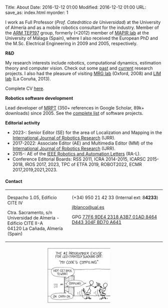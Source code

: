 Title: About
Date: 2016-12-12 01:00
Modified: 2016-12-12 01:00
URL:
save_as: index.html
myorder: 1

I work as Full Professor (<i>Prof. Catedrático de Universidad</i>) at the University of Almería
and as a mobile robotics consultant for the industry.
Member of the [ARM TEP197](https://arm.ual.es/) group,
formerly (<2012) member of
[MAPIR lab](https://mapir.isa.uma.es/mapirwebsite/)
at the University of Málaga (Spain), where I also received the European PhD and the M.Sc. Electrical Engineering in 2009 and 2005, respectively.

**<i class="fas fa-flask"></i>  R&D**

My research interests include robotics, computational dynamics, estimation theory and computer vision.
Check out some [past](https://mapir.isa.uma.es/mapirwebsite/index.php/projects-top-menu)
and [current](https://brujula.ual.es/authors/98.html) research projects.
I also had the pleasure of visiting [MRG lab](https://ori.ox.ac.uk/labs/mobile-robotics-group/) (Oxford, 2008)
and [LIM lab](https://lim.ii.udc.es/people.en.html) (La Coruña, 2013).</p>

Complete CV [here](https://w3.ual.es/~jlblanco/docs/jlblanco-cv-english.pdf).

**<i class="fas fa-robot"></i>  Robotics software development**

Lead developer of [MRPT](https://www.mrpt.org/) (350+ references in Google Scholar, 89k+ downloads) since 2005.
See the [complete list](https://w3.ual.es/~jlblanco/software/) of software projects.

**<i class="fas fa-pencil-alt"></i>  Editorial activity**

  * 2023-: Senior Editor (SE) for the area of Localization and Mapping in the [International Journal of Robotics Research](https://journals.sagepub.com/home/ijr) (IJRR).
  * 2017-2022: Associate Editor (AE) and Multimedia Editor (MM) of the [International Journal of Robotics Research](https://journals.sagepub.com/home/ijr) (IJRR).
  * 2015-: AE of the [IEEE Robotics and Automation Letters](https://www.ieee-ras.org/publications/ra-l) (RA-L).
  * Conference Editorial Boards: RSS 2011, ICRA 2014-2015, ICARSC 2015-2018, IROS 2017, 2023, TPC of ETFA 2019, ROBOT2022, ECMR 2017,2019,2021,2023.

#### Contact

<table style="border:none;">
<tr>
<td style="vertical-align:text-top;">
	<p><i class="fas fa-building"></i> Despacho 1.05, Edificio CITE IV </p>
	<p><i class="fas fa-envelope"></i>
		Ctra. Sacramento, s/n <br/>
		Universidad de Almer&iacute;a - Edificio CITE II-A <br/>
		04120 La Ca&ntilde;ada, Almer&iacute;a (Spain)
		</p>
</td>
<td style="vertical-align:text-top;">
	<p><i class="fas fa-phone"></i> (+34) 950 21 42 33  (Internal ext: 8<b>4233</b>) </p>
	<p><i class="fas fa-at"></i> <a href="mailto:jlblanco@ual.es">jlblanco@ual.es</a></p>
	<p>GPG <a href="docs/jlblanco_gpg_public_key.asc">77F6 9DE4 2318 A3B7 01AD  8464 D443 304F BD70 A641</a></p>
</td>
</tr>
</table>


<div style="text-align:center; margin-top: 20px;clear:both;">
	<a href="http://xkcd.com/303/" target="_blank" rel="nofollow"><img style="border:none;" src="imgs/compiling.png" alt="compiling" /></a>
	&nbsp; &nbsp;
	&nbsp; &nbsp;
</div>
